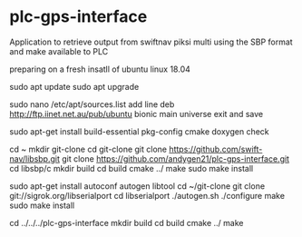 # plc-gps-interface
Application to retrieve output from swiftnav piksi multi using the SBP format and make available to PLC

preparing on a fresh insatll of ubuntu linux 18.04

sudo apt update
sudo apt upgrade


sudo nano /etc/apt/sources.list
add line 
deb http://ftp.iinet.net.au/pub/ubuntu bionic main universe
exit and save

sudo apt-get install build-essential pkg-config cmake doxygen check



cd ~
mkdir git-clone
cd git-clone
git clone https://github.com/swift-nav/libsbp.git
git clone https://github.com/andygen21/plc-gps-interface.git
cd libsbp/c
mkdir build
cd build
cmake ../
make
sudo make install

sudo apt-get install autoconf autogen libtool
cd ~/git-clone
git clone git://sigrok.org/libserialport
cd libserialport
./autogen.sh
./configure
make
sudo make install



cd ../../../plc-gps-interface
mkdir build
cd build
cmake ../
make